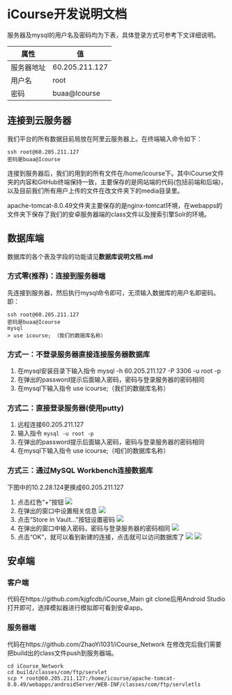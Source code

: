 # iCourse开发说明文档

服务器及mysql的用户名及密码均为下表，具体登录方式可参考下文详细说明。

| 属性 | 值 |
| --- | --- |
| 服务器地址 | 60.205.211.127 |
| 用户名 | root |
| 密码 | buaa@Icourse |

## 连接到云服务器

我们平台的所有数据目前局放在阿里云服务器上。在终端输入命令如下：

```
ssh root@60.205.211.127
密码是buaa@Icourse
```

连接到服务器后，我们的用到的所有文件在/home/icourse下。其中iCourse文件夹的内容和GitHub终端保持一致，主要保存的是网站端的代码(包括前端和后端)，以及目前我们所有用户上传的文件在改文件夹下的media目录里。

apache-tomcat-8.0.49文件夹主要保存的是nginx-tomcat环境，在webapps的文件夹下保存了我们的安卓服务器端的class文件以及搜索引擎Solr的环境。

## 数据库端

数据库的各个表及字段的功能请见**数据库说明文档.md**

### 方式零(推荐)：连接到服务器端

先连接到服务器，然后执行mysql命令即可，无须输入数据库的用户名即密码。即：

```
ssh root@60.205.211.127
密码是buaa@Icourse
mysql
> use icourse; （我们的数据库名称）
```


### 方式一：不登录服务器直接连接服务器数据库
1. 在mysql安装目录下输入指令 mysql -h 60.205.211.127 -P 3306 -u root -p
2. 在弹出的password提示后面输入密码，密码与登录服务器的密码相同
3. 在mysql下输入指令 use icourse;（我们的数据库名称）

### 方式二：直接登录服务器(使用putty)

1. 远程连接60.205.211.127
2. 输入指令 `mysql -u root -p`
3. 在弹出的password提示后面输入密码，密码与登录服务器的密码相同
4. 在mysql下输入指令 use icourse;（咱们的数据库名称）


### 方式三：通过MySQL Workbench连接数据库

下图中的10.2.28.124更换成60.205.211.127

1. 点击红色“+”按钮
![](http://images2017.cnblogs.com/blog/1254668/201711/1254668-20171122001652946-1368640111.png)
2. 在弹出的窗口中设置相关信息
![](http://images2017.cnblogs.com/blog/1254668/201711/1254668-20171122002441899-6905030.png)
3. 点击“Store in Vault...”按钮设置密码
![](http://images2017.cnblogs.com/blog/1254668/201711/1254668-20171122001946165-2016837326.png)
4. 在弹出的窗口中输入密码，密码与登录服务器的密码相同
![](http://images2017.cnblogs.com/blog/1254668/201711/1254668-20171122002057758-1364763856.png)
5. 点击“OK”，就可以看到新建的连接，点击就可以访问数据库了
![](http://images2017.cnblogs.com/blog/1254668/201711/1254668-20171122002756305-364767091.png)
![](http://images2017.cnblogs.com/blog/1254668/201711/1254668-20171122002823555-1731561390.png)

## 安卓端

### 客户端

代码在https://github.com/kjgfcdb/iCourse_Main
git clone后用Android Studio打开即可，选择模拟器进行模拟即可看到安卓app。

### 服务器端

代码在https://github.com/ZhaoYi1031/iCourse_Network
在修改完后我们需要把build出的class文件push到服务器端。

```
cd iCourse_Network
cd build/classes/com/ftp/servlet
scp * root@60.205.211.127:/home/icourse/apache-tomcat-8.0.49/webapps/androidServer/WEB-INF/classes/com/ftp/servletls
```









